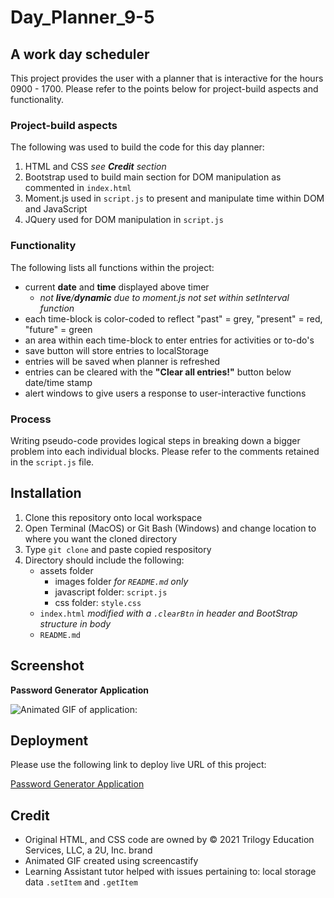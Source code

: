 # Day_Planner_9-5

## A work day scheduler

This project provides the user with a planner that is interactive for the hours 0900 - 1700. Please refer to the points below for project-build aspects and functionality.

### Project-build aspects

The following was used to build the code for this day planner:

1. HTML and CSS *see **Credit** section*
2. Bootstrap used to build main section for DOM manipulation as commented in `index.html`
3. Moment.js used in `script.js` to present and manipulate time within DOM and JavaScript
3. JQuery used for DOM manipulation in `script.js`

### Functionality

The following lists all functions within the project:

* current **date** and **time** displayed above timer
    * *not **live**/**dynamic** due to moment.js not set within setInterval function*
* each time-block is color-coded to reflect "past" = grey, "present" = red, "future" = green
* an area within each time-block to enter entries for activities or to-do's
* save button will store entries to localStorage
* entries will be saved when planner is refreshed
* entries can be cleared with the **"Clear all entries!"** button below date/time stamp
* alert windows to give users a response to user-interactive functions

### Process

Writing pseudo-code provides logical steps in breaking down a bigger problem into each
individual blocks. Please refer to the comments retained in the `script.js` file.

## Installation

1. Clone this repository onto local workspace
2. Open Terminal (MacOS) or Git Bash (Windows) and change location to where you want the cloned directory
3. Type `git clone` and paste copied respository
4. Directory should include the following:
    * assets folder
        * images folder *for `README.md` only*
        * javascript folder: `script.js`
        * css folder: `style.css`
    * `index.html` *modified with a `.clearBtn` in header and BootStrap structure in body*
    * `README.md`

## Screenshot

**Password Generator Application**

![Animated GIF of application:](./assets/images/day-planner.gif)


## Deployment

Please use the following link to deploy live URL of this project:

[Password Generator Application](https://p-hsu.github.io/Day_Planner_9-5/)

## Credit

* Original HTML, and CSS code are owned by © 2021 Trilogy Education Services, LLC, a 2U, Inc. brand
* Animated GIF created using screencastify
* Learning Assistant tutor helped with issues pertaining to: local storage data `.setItem` and `.getItem`
